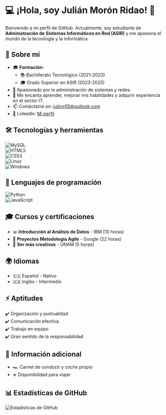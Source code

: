 # 💻 ¡Hola, soy Julián Morón Ridao! 🚀  

Bienvenido a mi perfil de GitHub. Actualmente, soy estudiante de **Administración de Sistemas Informáticos en Red (ASIR)** y me apasiona el mundo de la tecnología y la informática.  

## 📌 Sobre mí  
- 🎓 **Formación:**  
  - 📚 Bachillerato Tecnológico (2021-2023)  
  - 🎓 Grado Superior en ASIR (2023-2025)  
- 💼 Apasionado por la administración de sistemas y redes.  
- 🚀 Me encanta aprender, mejorar mis habilidades y adquirir experiencia en el sector IT.  
- 📫 Contáctame en: [julimr05@outlook.com](mailto:julimr05@outlook.com)  
- 🔗 LinkedIn: [Mi perfil](https://www.linkedin.com/in/julián-morón-ridao)  

## 🛠 Tecnologías y herramientas  
![MySQL](https://img.shields.io/badge/MySQL-4479A1?style=flat&logo=mysql&logoColor=white)  
![HTML5](https://img.shields.io/badge/HTML5-E34F26?style=flat&logo=html5&logoColor=white)  
![CSS3](https://img.shields.io/badge/CSS3-1572B6?style=flat&logo=css3&logoColor=white)  
![Linux](https://img.shields.io/badge/Linux-FCC624?style=flat&logo=linux&logoColor=black)  
![Windows](https://img.shields.io/badge/Windows-0078D6?style=flat&logo=windows&logoColor=white)  

## 📌 Lenguajes de programación  
![Python](https://img.shields.io/badge/Python-3776AB?style=flat&logo=python&logoColor=white)  
![JavaScript](https://img.shields.io/badge/JavaScript-F7DF1E?style=flat&logo=javascript&logoColor=black)  

## 🎓 Cursos y certificaciones  
- 📊 **Introducción al Análisis de Datos** - IBM (10 horas)  
- 🚀 **Proyectos Metodología Agile** - Google (22 horas)  
- 🎨 **Ser más creativos** - UNAM (5 horas)  

## 🌍 Idiomas  
- 🇪🇸 Español - Nativo  
- 🇬🇧 Inglés - Intermedio  

## ⚡ Aptitudes  
✔️ Organización y puntualidad  
✔️ Comunicación efectiva  
✔️ Trabajo en equipo  
✔️ Gran sentido de la responsabilidad  

## 🚗 Información adicional  
- 🏎️ Carnet de conducir y coche propio  
- ✈️ Disponibilidad para viajar  

## 📊 Estadísticas de GitHub  
![Estadísticas de GitHub](https://github-readme-stats.vercel.app/api?username=julimr05&show_icons=true&theme=radical)  


<!--
**Julianmoronr/Julianmoronr** is a ✨ _special_ ✨ repository because its `README.md` (this file) appears on your GitHub profile.

Here are some ideas to get you started:

- 🔭 I’m currently working on ...
- 🌱 I’m currently learning ...
- 👯 I’m looking to collaborate on ...
- 🤔 I’m looking for help with ...
- 💬 Ask me about ...
- 📫 How to reach me: ...
- 😄 Pronouns: ...
- ⚡ Fun fact: ...
-->
